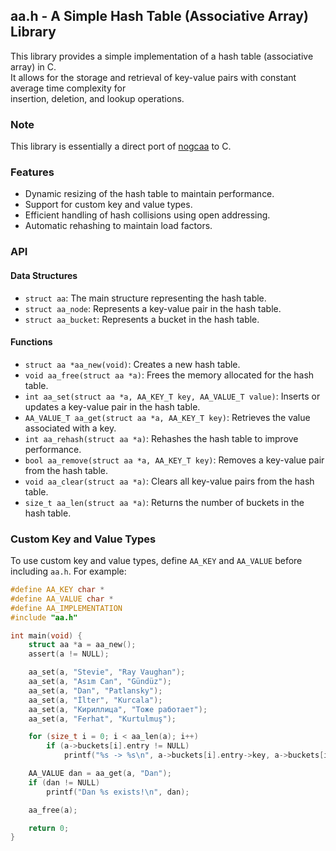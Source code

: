 ## aa.h - A Simple Hash Table (Associative Array) Library

This library provides a simple implementation of a hash table (associative array) in C.  
It allows for the storage and retrieval of key-value pairs with constant average time complexity for  
insertion, deletion, and lookup operations.

### Note
This library is essentially a direct port of [nogcaa](https://github.com/domhathair/nogcaa) to C.

### Features
- Dynamic resizing of the hash table to maintain performance.
- Support for custom key and value types.
- Efficient handling of hash collisions using open addressing.
- Automatic rehashing to maintain load factors.

### API

#### Data Structures
- `struct aa`: The main structure representing the hash table.
- `struct aa_node`: Represents a key-value pair in the hash table.
- `struct aa_bucket`: Represents a bucket in the hash table.

#### Functions
- `struct aa *aa_new(void)`: Creates a new hash table.
- `void aa_free(struct aa *a)`: Frees the memory allocated for the hash table.
- `int aa_set(struct aa *a, AA_KEY_T key, AA_VALUE_T value)`: Inserts or updates a key-value pair in the hash table.
- `AA_VALUE_T aa_get(struct aa *a, AA_KEY_T key)`: Retrieves the value associated with a key.
- `int aa_rehash(struct aa *a)`: Rehashes the hash table to improve performance.
- `bool aa_remove(struct aa *a, AA_KEY_T key)`: Removes a key-value pair from the hash table.
- `void aa_clear(struct aa *a)`: Clears all key-value pairs from the hash table.
- `size_t aa_len(struct aa *a)`: Returns the number of buckets in the hash table.

### Custom Key and Value Types
To use custom key and value types, define `AA_KEY` and `AA_VALUE` before including `aa.h`. For example:
```c
#define AA_KEY char *
#define AA_VALUE char *
#define AA_IMPLEMENTATION
#include "aa.h"

int main(void) {
    struct aa *a = aa_new();
    assert(a != NULL);

    aa_set(a, "Stevie", "Ray Vaughan");
    aa_set(a, "Asım Can", "Gündüz");
    aa_set(a, "Dan", "Patlansky");
    aa_set(a, "İlter", "Kurcala");
    aa_set(a, "Кириллица", "Тоже работает");
    aa_set(a, "Ferhat", "Kurtulmuş");

    for (size_t i = 0; i < aa_len(a); i++)
        if (a->buckets[i].entry != NULL)
            printf("%s -> %s\n", a->buckets[i].entry->key, a->buckets[i].entry->value);

    AA_VALUE dan = aa_get(a, "Dan");
    if (dan != NULL)
        printf("Dan %s exists!\n", dan);

    aa_free(a);

    return 0;
}
```
